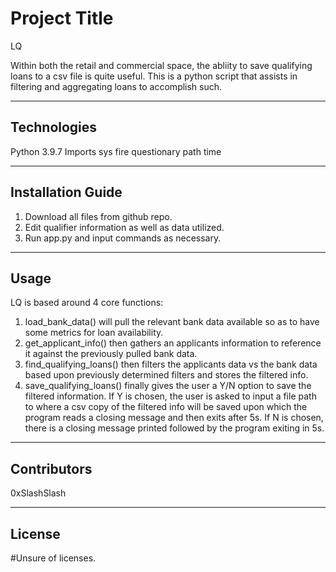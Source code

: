# Project Title

LQ

Within both the retail and commercial space, the abliity to save qualifying loans to a csv file is quite useful. This is a python script that assists in filtering and aggregating loans to accomplish such.

---

## Technologies

Python 3.9.7
    Imports
        sys
        fire
        questionary
        path
        time


---

## Installation Guide

1. Download all files from github repo.
2. Edit qualifier information as well as data utilized.
3. Run app.py and input commands as necessary.

---

## Usage

LQ is based around 4 core functions:

1. load_bank_data() will pull the relevant bank data available so as to have some metrics for loan availability.
2. get_applicant_info() then gathers an applicants information to reference it against the previously pulled bank data.
3. find_qualifying_loans() then filters the applicants data vs the bank data based upon previously determined filters and stores the filtered info.
4. save_qualifying_loans() finally gives the user a Y/N option to save the filtered information. 
    If Y is chosen, the user is asked to input a file path to where a csv copy of the filtered info will be saved upon which the program reads a closing message and then exits after 5s.
    If N is chosen, there is a closing message printed followed by the program exiting in 5s.

---

## Contributors

0xSlashSlash

---

## License

#Unsure of licenses.
